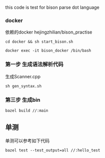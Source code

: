 this code is test for bison parse dot language


### docker 

依赖的docker hejingzhilian/bison_practise

```
cd docker && sh start_bison.sh

docker exec -it bison_docker /bin/bash
```



### 第一步 生成语法解析代码
生成Scanner.cpp 

``` 
sh gen_syntax.sh 
```

### 第三步 生成bin

```
bazel build //:main
```


## 单测

单测可以参考如下代码

```
bazel test --test_output=all //:hello_test
```
